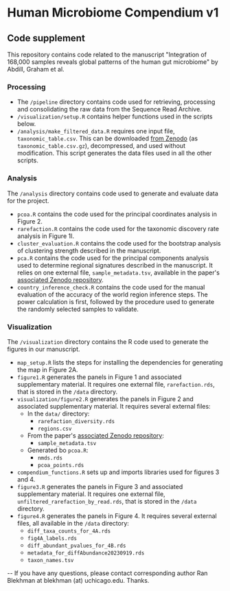 # Human Microbiome Compendium v1

## Code supplement

This repository contains code related to the manuscript "Integration of 168,000 samples reveals global patterns of the human gut microbiome" by Abdill, Graham et al.

### Processing
* The `/pipeline` directory contains code used for retrieving, processing and consolidating the raw data from the Sequence Read Archive.
* `/visualization/setup.R` contains helper functions used in the scripts below.
* `/analysis/make_filtered_data.R` requires one input file, `taxonomic_table.csv`. This can be downloaded [from Zenodo](https://doi.org/10.5281/zenodo.8186993) (as `taxonomic_table.csv.gz`), decompressed, and used without modification. This script generates the data files used in all the other scripts.

### Analysis
The `/analysis` directory contains code used to generate and evaluate data for the project.
* `pcoa.R` contains the code used for the principal coordinates analysis in Figure 2.
* `rarefaction.R` contains the code used for the taxonomic discovery rate analysis in Figure 1I.
* `cluster_evaluation.R` contains the code used for the bootstrap analysis of clustering strength described in the manuscript.
* `pca.R` contains the code used for the principal components analysis used to determine regional signatures described in the manuscript. It relies on one external file, `sample_metadata.tsv`, available in the paper's [associated Zenodo repository](https://doi.org/10.5281/zenodo.8186993).
* `country_inference_check.R` contains the code used for the manual evaluation of the accuracy of the world region inference steps. The power calculation is first, followed by the procedure used to generate the randomly selected samples to validate.

### Visualization
The `/visualization` directory contains the R code used to generate the figures in our manuscript.

* `map_setup.R` lists the steps for installing the dependencies for generating the map in Figure 2A.
* `figure1.R` generates the panels in Figure 1 and associated supplementary material. It requires one external file, `rarefaction.rds`, that is stored in the `/data` directory.
* `visualization/figure2.R` generates the panels in Figure 2 and associated supplementary material. It requires several external files:
  * In the `data/` directory:
      * `rarefaction_diversity.rds`
      * `regions.csv`
  * From the paper's [associated Zenodo repository](https://doi.org/10.5281/zenodo.8186993):
    * `sample_metadata.tsv`
  * Generated bo `pcoa.R`:
    * `nmds.rds`
    * `pcoa_points.rds`
* `compendium_functions.R` sets up and imports libraries used for figures 3 and 4.
* `figure3.R` generates the panels in Figure 3 and associated supplementary material. It requires one external file, `unfiltered_rarefaction_by_read.rds`, that is stored in the `/data` directory.
* `figure4.R` generates the panels in Figure 4. It requires several external files, all available in the `/data` directory:
  * `diff_taxa_counts_for_4A.rds`
  * `fig4A_labels.rds`
  * `diff_abundant_pvalues_for_4B.rds`
  * `metadata_for_diffAbundance20230919.rds`
  * `taxon_names.tsv`

--
If you have any questions, please contact corresponding author Ran Blekhman at blekhman (at) uchicago.edu. Thanks.
